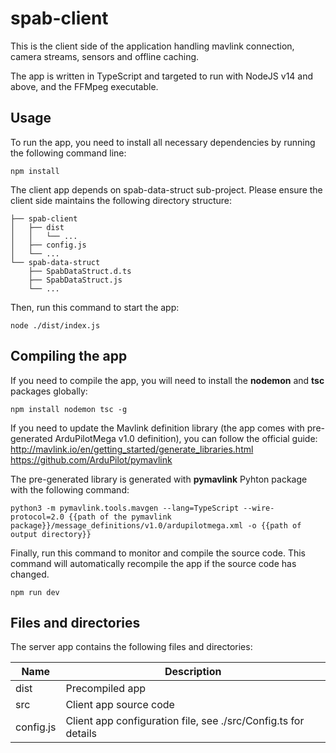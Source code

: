 # spab-client
This is the client side of the application handling mavlink connection, camera streams, sensors and offline caching.

The app is written in TypeScript and targeted to run with NodeJS v14 and above, and the FFMpeg executable.


## Usage
To run the app, you need to install all necessary dependencies by running the following command line:
```
npm install
```

The client app depends on spab-data-struct sub-project. Please ensure the client side maintains the following directory structure:
```
├── spab-client  
│   ├── dist  
│   │   └── ...  
│   ├── config.js  
│   └── ...  
└── spab-data-struct  
    ├── SpabDataStruct.d.ts  
    ├── SpabDataStruct.js  
    └── ...  
```
Then, run this command to start the app:
```
node ./dist/index.js
```


## Compiling the app
If you need to compile the app, you will need to install the **nodemon** and **tsc** packages globally:
```
npm install nodemon tsc -g
```

If you need to update the Mavlink definition library (the app comes with pre-generated ArduPilotMega v1.0 definition), you can follow the official guide:  
http://mavlink.io/en/getting_started/generate_libraries.html  
https://github.com/ArduPilot/pymavlink  

The pre-generated library is generated with **pymavlink** Pyhton package with the following command:
```
python3 -m pymavlink.tools.mavgen --lang=TypeScript --wire-protocol=2.0 {{path of the pymavlink package}}/message_definitions/v1.0/ardupilotmega.xml -o {{path of output directory}}
```

Finally, run this command to monitor and compile the source code. This command will automatically recompile the app if the source code has changed.
```
npm run dev
```


## Files and directories
The server app contains the following files and directories:

| Name | Description |
| - | - |
| dist          | Precompiled app |
| src           | Client app source code |
| config.js     | Client app configuration file, see ./src/Config.ts for details |


